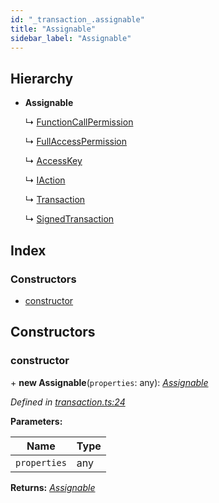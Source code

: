 ```yaml
---
id: "_transaction_.assignable"
title: "Assignable"
sidebar_label: "Assignable"
---
```


## Hierarchy

* **Assignable**

  ↳ [FunctionCallPermission](_transaction_.functioncallpermission.md)

  ↳ [FullAccessPermission](_transaction_.fullaccesspermission.md)

  ↳ [AccessKey](_transaction_.accesskey.md)

  ↳ [IAction](_transaction_.iaction.md)

  ↳ [Transaction](_transaction_.transaction.md)

  ↳ [SignedTransaction](_transaction_.signedtransaction.md)

## Index

### Constructors

* [constructor](_transaction_.assignable.md#constructor)

## Constructors

###  constructor

\+ **new Assignable**(`properties`: any): *[Assignable](_transaction_.assignable.md)*

*Defined in [transaction.ts:24](https://github.com/nearprotocol/nearlib/blob/2fe0e0d/src.ts/transaction.ts#L24)*

**Parameters:**

Name | Type |
------ | ------ |
`properties` | any |

**Returns:** *[Assignable](_transaction_.assignable.md)*

